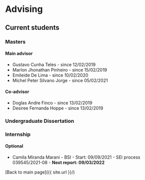 # Advising


## Current students

### Masters

#### Main advisor

- Gustavo Cunha Teles	- since 12/02/2019
- Marlon Jhonathan Pinheiro	- since  15/02/2019
- Emileide De Lima	- since 10/02/2020
- Michel Peter Silvano Jorge - since 05/02/2021

#### Co-advisor

- Doglas Andre Finco - since 13/02/2019
- Desiree Fernanda Hoppe	- since 13/02/2019


### Undergraduate Dissertation

### Internship

#### Optional

- Camila Miranda Marani - BSI - Start: 09/09/2021 - SEI process 039545/2021-08 - **Next report: 09/03/2022**


[Back to main page]({{ site.url }}/)


